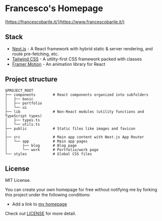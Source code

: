 # Francesco's Homepage

[https://francescobarile.it/](https://www.francescobarile.it/)


## Stack

- [Next.js](https://nextjs.org/) - A React framework with hybrid static & server rendering, and route pre-fetching, etc.
- [Tailwind CSS](https://tailwindcss.com/) - A utility-first CSS framework packed with classes
- [Framer Motion](https://www.framer.com/motion/) - An animation library for React

## Project structure

```
$PROJECT_ROOT
├── components        # React components organized into subfolders
│   ├── basic         
│   ├── portfolio     
│   └── ui            
├── lib               # Non-React modules (utility functions and TypeScript types)
│   ├── types.ts      
│   └── utils.ts      
├── public            # Static files like images and favicon
|
├── src               # Main app content with Next.js App Router
│   └── app           # Main app pages
│       ├── blog      # Blog page
│       └── work      # Portfolio/work page
└── styles            # Global CSS files
```

## License

MIT License.

You can create your own homepage for free without notifying me by forking this project under the following conditions:

- Add a link to [my homepage](https://francescobarile.it/)

Check out [LICENSE](./LICENSE) for more detail.

